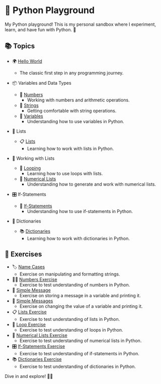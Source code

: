 # 🐍 Python Playground

My Python playground! This is my personal sandbox where I experiment, learn, and have fun with Python. 🚀

## 📚 Topics

- 🌍 [Hello World](./py-getting-started/hello_world.py) 
  - The classic first step in any programming journey.

- 📦 Variables and Data Types
  - 🔢 [Numbers](./variables-data-types/numbers.py) 
    - Working with numbers and arithmetic operations.
  - 🧵 [Strings](./variables-data-types/strings.py) 
    - Getting comfortable with string operations.
  - 🔄 [Variables](./variables-data-types/variables.py) 
    - Understanding how to use variables in Python.

- 📝 Lists
  - 📋 [Lists](./lists/lists.py) 
    - Learning how to work with lists in Python.

- 🔄 Working with Lists
  - 🔁 [Looping](./working-with-lists/looping.py)
    - Learning how to use loops with lists.
  - 🔢 [Numerical Lists](./working-with-lists/numerical_lists.py)
    - Understanding how to generate and work with numerical lists.

- 🎛️ If-Statements
  - 📜 [If-Statements](./if-statements/if_statements.py)
    - Understanding how to use if-statements in Python.

- 📖 Dictionaries
  - 📚 [Dictionaries](./dictionaries/dictionaries.py)
    - Learning how to work with dictionaries in Python.

## 💪 Exercises

- 🏷️ [Name Cases](./variables-data-types/name_cases.py) 
  - Exercise on manipulating and formatting strings.
- 🏋️‍♀️ [Numbers Exercise](./variables-data-types/numbers_exercise.py) 
  - Exercise to test understanding of numbers in Python.
- 📜 [Simple Message](./variables-data-types/simple_message.py) 
  - Exercise on storing a message in a variable and printing it.
- 📝 [Simple Messages](./variables-data-types/simple_messages.py) 
  - Exercise on changing the value of a variable and printing it.
- 📋 [Lists Exercise](./lists/lists_exercise.py) 
  - Exercise to test understanding of lists in Python.
- 🔁 [Loop Exercise](./working-with-lists/loop_exercise.py)
  - Exercise to test understanding of loops in Python.
- 🔢 [Numerical Lists Exercise](./working-with-lists/numerical_lists_exercise.py)
  - Exercise to test understanding of numerical lists in Python.
- 🎛️ [If-Statements Exercise](./if-statements/if_statements_exercise.py)
  - Exercise to test understanding of if-statements in Python.
- 📚 [Dictionaries Exercise](./dictionaries/dictionaries_exercise.py)
  - Exercise to test understanding of dictionaries in Python.


Dive in and explore! 🏊‍♀️
